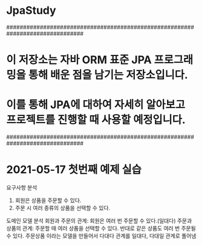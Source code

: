 # JpaStudy

###############################################################################
# 이 저장소는 자바 ORM 표준 JPA 프로그래밍을 통해 배운 점을 남기는 저장소입니다.
# 이를 통해 JPA에 대하여 자세히 알아보고 프로젝트를 진행할 때 사용할 예정입니다.
###############################################################################


# 2021-05-17 첫번째 예제 실습

요구사항 분석
1. 회원은 상품을 주문할 수 있다.
2. 주문 시 여러 종류의 상품을 선택할 수 있다.

도메인 모델 분석
회원과 주문의 관계: 회원은 여러 번 주문할 수 있다.(일대다)
주문과 상품의 관계: 주문할 때 여러 상품을 선택할 수 있다. 
반대로 같은 상품도 여러 번 주문될 수 있다. 주문상품 이라는 모델을 만들어서 다대다 관계를 일대다, 다대일 관계로 풀어냄



